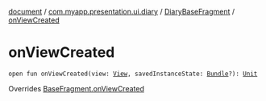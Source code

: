 [document](../../index.md) / [com.myapp.presentation.ui.diary](../index.md) / [DiaryBaseFragment](index.md) / [onViewCreated](./on-view-created.md)

# onViewCreated

`open fun onViewCreated(view: `[`View`](https://developer.android.com/reference/android/view/View.html)`, savedInstanceState: `[`Bundle`](https://developer.android.com/reference/android/os/Bundle.html)`?): `[`Unit`](https://kotlinlang.org/api/latest/jvm/stdlib/kotlin/-unit/index.html)

Overrides [BaseFragment.onViewCreated](../../com.myapp.presentation.utils/-base-fragment/on-view-created.md)

